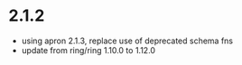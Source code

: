 # 2.1.2
 * using apron 2.1.3, replace use of deprecated schema fns
 * update from ring/ring 1.10.0 to 1.12.0
